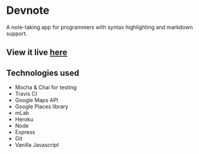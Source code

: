 # Devnote
A note-taking app for programmers with syntax highlighting and markdown support. 
## View it live [here](https://devnote-demo.netlify.com/)

## Technologies used
- Mocha & Chai for testing
- Travis CI
- Google Maps API
- Google Places library
- mLab
- Heroku
- Node
- Express
- Git
- Vanilla Javascript

